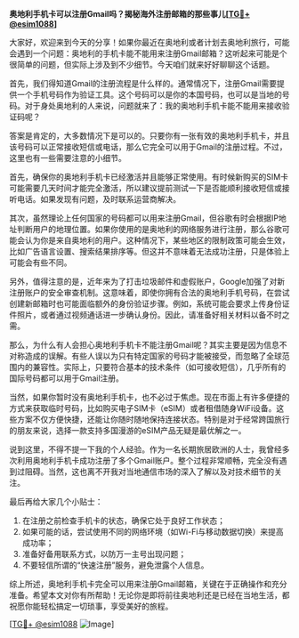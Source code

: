 **奥地利手机卡可以注册Gmail吗？揭秘海外注册邮箱的那些事儿[[TG💪+ @esim1088](https://t.me/s/esim1088)]**

大家好，欢迎来到今天的分享！如果你最近在奥地利或者计划去奥地利旅行，可能会遇到一个问题：奥地利的手机卡能不能用来注册Gmail邮箱？这听起来可能是个很简单的问题，但实际上涉及到不少细节。今天咱们就来好好聊聊这个话题。

首先，我们得知道Gmail的注册流程是什么样的。通常情况下，注册Gmail需要提供一个手机号码作为验证工具。这个号码可以是你的本国号码，也可以是当地的号码。对于身处奥地利的人来说，问题就来了：我的奥地利手机卡能不能用来接收验证码呢？

答案是肯定的，大多数情况下是可以的。只要你有一张有效的奥地利手机卡，并且该号码可以正常接收短信或电话，那么它完全可以用于Gmail的注册过程。不过，这里也有一些需要注意的小细节。

首先，确保你的奥地利手机卡已经激活并且能够正常使用。有时候新购买的SIM卡可能需要几天时间才能完全激活，所以建议提前测试一下是否能顺利接收短信或接听电话。如果发现有问题，及时联系运营商解决。

其次，虽然理论上任何国家的号码都可以用来注册Gmail，但谷歌有时会根据IP地址判断用户的地理位置。如果你使用的是奥地利的网络服务进行注册，那么谷歌可能会认为你是来自奥地利的用户。这种情况下，某些地区的限制政策可能会生效，比如广告语言设置、搜索结果排序等。但这并不意味着无法成功注册，只是体验上可能会有些不同。

另外，值得注意的是，近年来为了打击垃圾邮件和虚假账户，Google加强了对新注册账户的安全审查机制。这意味着，即使你拥有合法的奥地利手机号码，在尝试创建新邮箱时也可能面临额外的身份验证步骤。例如，系统可能会要求上传身份证件照片，或者通过视频通话进一步确认身份。因此，请准备好相关材料以备不时之需。

那么，为什么有人会担心奥地利手机卡不能注册Gmail呢？其实主要是因为信息不对称造成的误解。有些人误以为只有特定国家的号码才能被接受，而忽略了全球范围内的兼容性。实际上，只要符合基本的技术条件（如可接收短信），几乎所有的国际号码都可以用于Gmail注册。

当然，如果你暂时没有奥地利手机卡，也不必过于焦虑。现在市面上有许多便捷的方式来获取临时号码，比如购买电子SIM卡（eSIM）或者租借随身WiFi设备。这些方案不仅方便快捷，还能让你随时随地保持连接状态。特别是对于经常跨国旅行的朋友来说，选择一款支持多国漫游的eSIM产品无疑是最优解之一。

说到这里，不得不提一下我的个人经验。作为一名长期旅居欧洲的人士，我曾经多次利用奥地利手机卡成功注册了多个Gmail账户。整个过程非常顺畅，完全没有遇到过阻碍。当然，这也离不开我对当地通信市场的深入了解以及对技术细节的关注。

最后再给大家几个小贴士：
1. 在注册之前检查手机卡的状态，确保它处于良好工作状态；
2. 如果可能的话，尝试使用不同的网络环境（如Wi-Fi与移动数据切换）来提高成功率；
3. 准备好备用联系方式，以防万一主号出现问题；
4. 不要轻信所谓的“快速注册”服务，避免泄露个人信息。

综上所述，奥地利手机卡完全可以用来注册Gmail邮箱，关键在于正确操作和充分准备。希望本文对你有所帮助！无论你是即将前往奥地利还是已经在当地生活，都祝愿你能轻松搞定一切琐事，享受美好的旅程。

[[TG💪+ @esim1088](https://t.me/s/esim1088) ![Image](https://i.postimg.cc/4NQfJmqS/Snipaste-2025-05-13-00-14-12.png)]